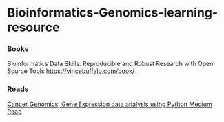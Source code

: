 # Bioinformatics-Genomics-learning-resource

### Books
Bioinformatics Data Skills: Reproducible and Robust Research with Open Source Tools https://vincebuffalo.com/book/

### Reads 

[Cancer Genomics, Gene Expression data analysis using Python Medium Read](https://medium.com/adventures-in-healthcare-data/cancer-genomics-ii-exploring-biomarkers-of-liver-cancer-in-gene-expression-data-using-python-b719b519b406)

